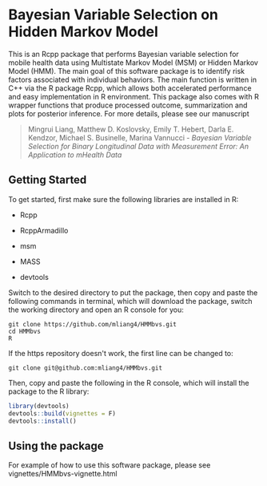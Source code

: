 # Bayesian Variable Selection on Hidden Markov Model

This is an Rcpp package that performs Bayesian variable selection for mobile health data using Multistate Markov Model (MSM) or Hidden Markov Model (HMM). The main goal of this software package is to identify risk factors associated with individual behaviors. The main function is written in C++ via the R package Rcpp, which allows both accelerated performance and easy implementation in R environment. This package also comes with R wrapper functions that produce processed outcome, summarization and plots for posterior inference. For more details, please see our manuscript

> Mingrui Liang, Matthew D. Koslovsky, Emily T. Hebert, Darla E. Kendzor, Michael S. Businelle, Marina Vannucci - *Bayesian Variable Selection for Binary Longitudinal Data with Measurement Error: An Application to mHealth Data*

## Getting Started

To get started, first make sure the following libraries are installed in R:

* Rcpp

* RcppArmadillo

* msm

* MASS

* devtools


Switch to the desired directory to put the package, then copy and paste the following commands in terminal, which will download the package, switch the working directory and open an R console for you:

```shell
git clone https://github.com/mliang4/HMMbvs.git
cd HMMbvs
R
```

If the https repository doesn't work, the first line can be changed to:

```shell
git clone git@github.com:mliang4/HMMbvs.git
```

Then, copy and paste the following in the R console, which will install the package to the R library:

```R
library(devtools)
devtools::build(vignettes = F)
devtools::install()
```

## Using the package

For example of how to use this software package, please see vignettes/HMMbvs-vignette.html
